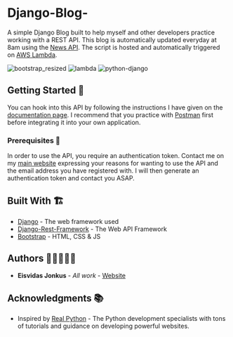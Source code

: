 # Django-Blog-
A simple Django Blog built to help myself and other developers practice working with a REST API. This blog is automatically updated everyday at 8am using the [News API](https://newsapi.org/). The script is hosted and automatically triggered on [AWS Lambda](https://aws.amazon.com/lambda/).

![bootstrap_resized](https://user-images.githubusercontent.com/57268763/79737550-64eae180-82f3-11ea-9a2e-8ad239b2b17e.jpg)
![lambda](https://user-images.githubusercontent.com/57268763/79737957-02deac00-82f4-11ea-96cd-9319b1a9a18c.jpg) 
![python-django](https://user-images.githubusercontent.com/57268763/79738379-931cf100-82f4-11ea-8fca-788070ab5977.png)


## Getting Started 🏁
You can hook into this API by following the instructions I have given on the [documentation page](http://www.api-arrayly.xyz/overview/). I recommend that you practice with [Postman](https://www.postman.com/) first before integrating it into your own application.

### Prerequisites 🔑

In order to use the API, you require an authentication token. Contact me on my [main website](https://arrayly.com/contact/) expressing your reasons for wanting to use the API and the email address you have registered with. I will then generate an authentication token and contact you ASAP.

## Built With 🏗️

* [Django](https://www.djangoproject.com/) - The web framework used
* [Django-Rest-Framework](https://www.django-rest-framework.org/) - The Web API Framework
* [Bootstrap](https://getbootstrap.com/) - HTML, CSS & JS

## Authors 🧑🏼‍🤝‍🧑🏻

* **Eisvidas Jonkus** - *All work* - [Website](https://arrayly.com/)

## Acknowledgments 📚

* Inspired by [Real Python](https://realpython.com/) - The Python development specialists with tons of tutorials and guidance on developing powerful websites.
